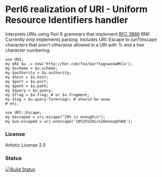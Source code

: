 ﻿# Perl6 realization of URI - Uniform Resource Identifiers handler

Interprets URIs  using Perl 6 grammars that implement [RFC 3986](https://www.ietf.org/rfc/rfc3986.txt) BNF. 
Currently only implements parsing.  Includes URI::Escape to (un?)escape
characters that aren't otherwise allowed in a URI with % and a hex
character numbering.

    use URI;
    my URI $u .= new('http://her.com/foo/bar?tag=woow#bla');
    my $scheme = $u.scheme;
    my $authority = $u.authority;
    my $host = $u.host;
    my $port = $u.port;
    my $path = $u.path;
    my $query = $u.query;
    my $frag = $u.frag; # or $u.fragment;
    my $tag = $u.query-form<tag>; # should be woow
    # etc.

    use URI::Escape;
    my $escaped = uri-escape("10% is enough\n");
    my $un-escaped = uri-unescape('10%25%20is%20enough%0A'); 

### License

Artistic License 2.0

### Status

[![Build Status](https://travis-ci.org/perl6-community-modules/uri.png)](https://travis-ci.org/perl6-community-modules/uri)

